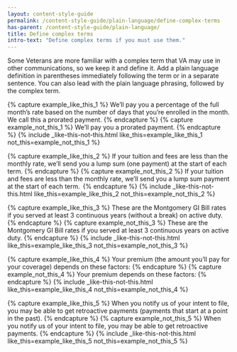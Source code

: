 ```yaml
---
layout: content-style-guide
permalink: /content-style-guide/plain-language/define-complex-terms
has-parent: /content-style-guide/plain-language/
title: Define complex terms
intro-text: "Define complex terms if you must use them."
---
```

Some Veterans are more familiar with a complex term that VA may use in other communications, so we keep it and define it. Add a plain language definition in parentheses immediately following the term or in a separate sentence. You can also lead with the plain language phrasing, followed by the complex term.

{% capture example_like_this_1 %}
We’ll pay you a percentage of the full month’s rate based on the number of days that you’re enrolled in the month. We call this a prorated payment.
{% endcapture %}
{% capture example_not_this_1 %}
We’ll pay you a prorated payment.
{% endcapture %}
{% include _like-this-not-this.html like_this=example_like_this_1 not_this=example_not_this_1 %}

{% capture example_like_this_2 %}
If your tuition and fees are less than the monthly rate, we’ll send you a lump sum (one payment) at the start of each term.
{% endcapture %}
{% capture example_not_this_2 %}
If your tuition and fees are less than the monthly rate, we’ll send you a lump sum payment at the start of each term. 
{% endcapture %}
{% include _like-this-not-this.html like_this=example_like_this_2 not_this=example_not_this_2 %}

{% capture example_like_this_3 %}
These are the Montgomery GI Bill rates if you served at least 3 continuous years (without a break) on active duty.
{% endcapture %}
{% capture example_not_this_3 %}
These are the Montgomery GI Bill rates if you served at least 3 continuous years on active duty.
{% endcapture %}
{% include _like-this-not-this.html like_this=example_like_this_3 not_this=example_not_this_3 %}

{% capture example_like_this_4 %}
Your premium (the amount you’ll pay for your coverage) depends on these factors:
{% endcapture %}
{% capture example_not_this_4 %}
Your premium depends on these factors:
{% endcapture %}
{% include _like-this-not-this.html like_this=example_like_this_4 not_this=example_not_this_4 %}

{% capture example_like_this_5 %}
When you notify us of your intent to file, you may be able to get retroactive payments (payments that start at a point in the past). 
{% endcapture %}
{% capture example_not_this_5 %}
When you notify us of your intent to file, you may be able to get retroactive payments.
{% endcapture %}
{% include _like-this-not-this.html like_this=example_like_this_5 not_this=example_not_this_5 %}
